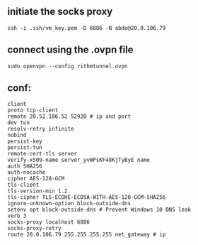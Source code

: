 ## initiate the socks proxy
```shell
ssh -i .ssh/vm_key.pem -D 6886 -N abdo@20.0.106.79
```
## connect using the .ovpn file
```shell
sudo openvpn --config rithmtunnel.ovpn
```

## conf:
```shell
client
proto tcp-client
remote 20.52.186.52 52920 # ip and port
dev tun
resolv-retry infinite
nobind
persist-key
persist-tun
remote-cert-tls server
verify-x509-name server_yvWPsKF48KjTyByE name
auth SHA256
auth-nocache
cipher AES-128-GCM
tls-client
tls-version-min 1.2
tls-cipher TLS-ECDHE-ECDSA-WITH-AES-128-GCM-SHA256
ignore-unknown-option block-outside-dns
setenv opt block-outside-dns # Prevent Windows 10 DNS leak
verb 3
socks-proxy localhost 6886
socks-proxy-retry
route 20.0.106.79 255.255.255.255 net_gateway # ip
```
